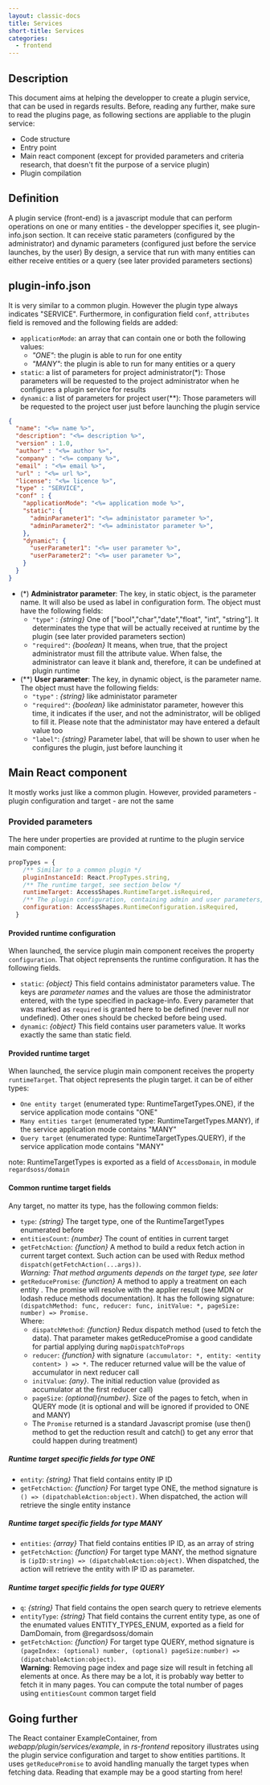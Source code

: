 ```yaml
---
layout: classic-docs
title: Services
short-title: Services
categories:
  - frontend
---
```


## Description

This document aims at helping the developper to create a plugin service, that can be used in regards results. Before, reading any further, make sure to read the plugins page, as 
following sections are appliable to the plugin service:
* Code structure
* Entry point
* Main react component (except for provided parameters and criteria research, that doesn't fit the purpose of a service plugin)
* Plugin compilation

## Definition

A plugin service (front-end) is a javascript module that can perform operations on one or many entities - the developper specifies it, see plugin-info.json section.
It can receive static parameters (configured by the administrator) and dynamic parameters (configured just before the service launches, by the user)
By design, a service that run with many entities can either receive entities or a query (see later provided parameters sections)

## plugin-info.json

It is very similar to a common plugin. However the plugin type always indicates "SERVICE".
Furthermore, in configuration field `conf`, `attributes` field is removed and the following fields are added:
* `applicationMode`: an array that can contain one or both the following values:
  * *"ONE"*: the plugin is able to run for one entity
  * *"MANY"*: the plugin is able to run for many entities or a query
* `static`: a list of parameters for project administrator(*): Those parameters will be requested to the project administrator when he configures a plugin service for results
* `dynamic`: a list of parameters for project user(**): Those parameters will be requested to the project user just before launching the plugin service


```json
{
  "name": "<%= name %>",
  "description": "<%= description %>",
  "version" : 1.0,
  "author" : "<%= author %>",
  "company" : "<%= company %>",
  "email" : "<%= email %>",
  "url" : "<%= url %>",
  "license": "<%= licence %>",
  "type" : "SERVICE",
  "conf" : {
    "applicationMode": "<%= application mode %>",
    "static": {
      "adminParameter1": "<%= administator parameter %>",
      "adminParameter2": "<%= administator parameter %>",
    },
    "dynamic": {
      "userParameter1": "<%= user parameter %>",
      "userParameter2": "<%= user parameter %>",
    }
  }
}

```
* (*) **Administrator parameter**: The key, in static object, is the parameter name. It will also be used as label in configuration form. The object must have the following fields:
  * `"type"` : *{string}* One of ["bool","char","date","float", "int", "string"]. It determinates the type that will be actually received at runtime by the plugin (see later provided parameters section)
  * `"required"`: *{boolean}* It means, when true, that the project administrator must fill the attribute value. When false, the administrator can leave it blank and, therefore, it can be undefined at plugin runtime
* (**) **User parameter**: The key, in dynamic object, is the parameter name. The object must have the following fields:
  * `"type"` : *{string}* like administator parameter
  * `"required"`: *{boolean}* like administator parameter, however this time, it indicates if the user, and not the administrator, will be obliged to fill it. Please note that the administator may have entered a default value too
  * `"label"`: *{string}* Parameter label, that will be shown to user when he configures the plugin, just before launching it


## Main React component 

It mostly works just like a common plugin. However, provided parameters - plugin configuration and target - are not the same

### Provided parameters

The here under properties are provided at runtime to the plugin service main component:
```js
propTypes = {
    /** Similar to a common plugin */
    pluginInstanceId: React.PropTypes.string,
    /** The runtime target, see section below */
    runtimeTarget: AccessShapes.RuntimeTarget.isRequired,
    /** The plugin configuration, containing admin and user parameters, see section below */
    configuration: AccessShapes.RuntimeConfiguration.isRequired,
  }
```

#### Provided runtime configuration

When launched, the service plugin main component receives the property `configuration`. That object reprensents the runtime configuration.
It has the following fields.
* `static`: *{object}* This field contains administator parameters value. The keys are *parameter names* and the values are those the administrator entered, with the type specified in package-info. Every parameter that was marked as `required` is granted here to be defined (never null nor undefined). Other ones should be checked before being used.
* `dynamic`: *{object}* This field contains user parameters value. It works exactly the same than static field. 

#### Provided runtime target

When launched, the service plugin main component receives the property `runtimeTarget`.
That object represents the plugin target. it can be of either types: 
* `One entity target` (enumerated type: RuntimeTargetTypes.ONE), if the service application mode contains "ONE"
* `Many entities target` (enumerated type: RuntimeTargetTypes.MANY), if the service application mode contains "MANY"
* `Query target` (enumerated type: RuntimeTargetTypes.QUERY), if the service application mode contains "MANY"

note: RuntimeTargetTypes is exported as a field of `AccessDomain`, in module `regardsoss/domain`

#### Common runtime target fields

Any target, no matter its type, has the following common fields:
* `type`: *{string}* The target type, one of the RuntimeTargetTypes enumerated before
* `entitiesCount`: *{number}* The count of entities in current target
* `getFetchAction`: *{function}* A method to build a redux fetch action in current target context. Such action can be used with Redux method `dispatch(getFetchAction(...args))`.  
*Warning: That method arguments depends on the target type, see later*
* `getReducePromise`: *{function}* A method to apply a treatment on each entity . The promise will resolve with the applier result (see MDN or lodash reduce methods documentation). It has the following signature:  
`(dispatchMethod: func, reducer: func, initValue: *, pageSize: number) => Promise.`  
Where:
  * `dispatchMethod`: *{function}* Redux dispatch method (used to fetch the data). That parameter makes getReducePromise a good candidate for partial applying during `mapDispatchToProps`
  * `reducer`: *{function}* with signature `(accumulator: *, entity: <entity content> ) => *`. The reducer returned value will be the value of accumulator in next reducer call
  * `initValue`: *{any}*. The initial reduction value (provided as accumulator at the first reducer call)
  * `pageSize`: *(optional){number}*. Size of the pages to fetch, when in QUERY mode (it is optional and will be ignored if provided to ONE and MANY)
  * The `Promise` returned is a standard Javascript promise (use then() method to get the reduction result and catch() to get any error that could happen during treatment)
  
##### Runtime target specific fields for type ONE

  * `entity`: *{string}* That field contains entity IP ID
  * `getFetchAction`: *{function}* For target type ONE, the method signature is `() => (dipatchableAction:object)`. When dispatched, the action will retrieve the single entity instance

##### Runtime target specific fields for type MANY

  * `entities`: *{array<string>}* That field contains entities IP ID, as an array of string
  * `getFetchAction`: *{function}* For target type MANY, the method signature is `(ipID:string) => (dipatchableAction:object)`. When dispatched, the action will retrieve the entity with IP ID as parameter.

##### Runtime target specific fields for type QUERY

 * `q`: *{string}* That field contains the open search query to retrieve elements
 * `entityType`: *{string}* That field contains the current entity type, as one of the enumated values ENTITY_TYPES_ENUM, exported as a field for DamDomain, from @regardsoss/domain
 * `getFetchAction`: *{function}* For target type QUERY, method signature is `(pageIndex: (optional) number, (optional) pageSize:number) => (dipatchableAction:object)`.  
 **Warning**: Removing page index and page size will result in fetching all elements at once. As there may be a lot, it is probably way better to fetch it in many pages. You can compute the total number of pages using `entitiesCount` common target field

## Going further

The React container ExampleContainer, from *webapp/plugin/services/example*, in *rs-frontend* repository illustrates using the plugin service configuration and target to show entities partitions. It uses `getReducePromise` to avoid handling manually the target types when fetching data. Reading that example may be a good starting from here!